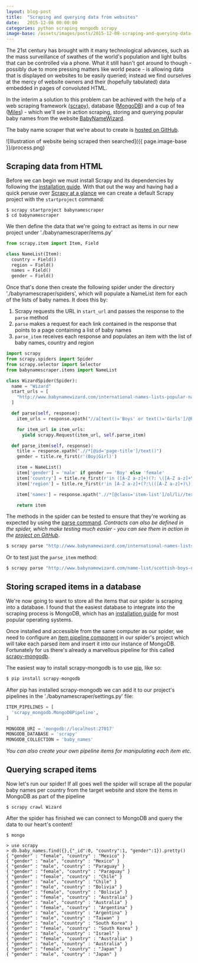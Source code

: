 ```yaml
---
layout: blog-post
title:  "Scraping and querying data from websites"
date:   2015-12-08 00:00:00
categories: python scraping mongodb scrapy
image-base: /assets/images/posts/2015-12-08-scraping-and-querying-data-from-websites
---
```


The 21st century has brought with it many technological advances, such as the mass surveillance of swathes of the world's population and light bulbs that can be controlled via a phone. What it still hasn't got around to though - possibly due to more pressing matters like world peace - is allowing data that is displayed on websites to be easily queried; instead we find ourselves at the mercy of website owners and their (hopefully tabulated) data embedded in pages of convoluted HTML.

In the interim a solution to this problem can be achieved with the help of a web scraping framework ([scrapy](http://scrapy.org/)), database ([MongoDB](https://www.mongodb.org/)) and a cup of tea ([Miles](http://www.djmiles.co.uk/)) - which we'll see in action scraping, storing and querying popular baby names from the website [BabyNameWizard](http://www.babynamewizard.com/).


The baby name scraper that we're about to create is [hosted on GitHub](https://github.com/SketchingDev/Babyname-Scraper).

![Illustration of website being scraped then searched]({{ page.image-base }}/process.png)

## Scraping data from HTML

Before we can begin we must install Scrapy and its dependencies by following the [installation guide](http://doc.scrapy.org/en/latest/intro/install.html). With that out the way and having had a quick peruse over [Scrapy at a glance](http://doc.scrapy.org/en/latest/intro/overview.html) we can create a default Scrapy project with the `startproject` command:

```console
$ scrapy startproject babynamescraper
$ cd babynamescraper
```

We then define the data that we're going to extract as items in our new project under './babynamescraper/items.py'

```python
from scrapy.item import Item, Field

class NameList(Item):
  country = Field()
  region = Field()
  names = Field()
  gender = Field()
```

Once that's done then create the following spider under the directory './babynamescraper/spiders', which will populate a NameList item for each of the lists of baby names. It does this by:

1. Scrapy requests the URL in `start_url` and passes the response to the `parse` method
2. `parse` makes a request for each link contained in the response that points to a page containing a list of baby names
3. `parse_item` receives each response and populates an item with the list of baby names, country and region

```python
import scrapy
from scrapy.spiders import Spider
from scrapy.selector import Selector
from babynamescraper.items import NameList

class WizardSpider(Spider):
  name = "Wizard"
  start_urls = [
    "http://www.babynamewizard.com/international-names-lists-popular-names-from-around-the-world"
  ]

  def parse(self, response):
    item_urls = response.xpath("//a[text()='Boys' or text()='Girls']/@href").extract()

    for item_url in item_urls:
      yield scrapy.Request(item_url, self.parse_item)

  def parse_item(self, response):
    title = response.xpath(".//*[@id='page-title']/text()")
    gender = title.re_first(r'(Boy|Girl)')

    item = NameList()
    item['gender'] = 'male' if gender == 'Boy' else 'female'
    item['country'] = title.re_first(r'in ([A-Z a-z]+)(?: \([A-Z a-z]+\))?').strip()
    item['region'] = title.re_first(r'in [A-Z a-z]+(?:\(([A-Z a-z]+)\))?').strip()

    item['names'] = response.xpath(".//*[@class='item-list']/ol/li//text()").extract()

    return item
```

The methods in the spider can be tested to ensure that they're working as expected by using the [parse command](http://doc.scrapy.org/en/latest/topics/debug.html#parse-command). *Contracts can also be defined in the spider, which make testing much easier - you can see them in action in the [project on GitHub](https://github.com/SketchingDev/Babyname-Scraper)*.

```bash
$ scrapy parse "http://www.babynamewizard.com/international-names-lists-popular-names-from-around-the-world" --spider=Wizard -c parse
```

Or to test just the `parse_item` method:

```bash
$ scrapy parse "http://www.babynamewizard.com/name-list/scottish-boys-names-most-popular-names-for-boys-in-scotland" --spider=Wizard -c parse_item
```


## Storing scraped items in a database

We're now going to want to store all the items that our spider is scraping into a database. I found that the easiest database to integrate into the scraping process is MongoDB, which has an [installation guide](https://docs.mongodb.org/manual/installation) for most popular operating systems.

Once installed and accessible from the same computer as our spider, we need to configure an [item pipeline component](http://doc.scrapy.org/en/latest/topics/item-pipeline.html) in our spider's project which will take each parsed item and insert it into our instance of MongoDB. Fortunately for us there's already a marvellous pipeline for this called [scrapy-mongodb](http://sebdah.github.io/scrapy-mongodb/).

The easiest way to install scrapy-mongodb is to use [pip](https://pypi.python.org/pypi/pip/), like so:

```bash
$ pip install scrapy-mongodb
```

After pip has installed scrapy-mongodb we can add it to our project's pipelines in the './babynamescraper/settings.py' file:

```python
ITEM_PIPELINES = [
  'scrapy_mongodb.MongoDBPipeline',
]

MONGODB_URI = 'mongodb://localhost:27017'
MONGODB_DATABASE = 'scrapy'
MONGODB_COLLECTION = 'baby_names'
```

*You can also create your own pipeline items for manipulating each item etc.*

## Querying scraped items

Now let's run our spider! If all goes well the spider will scrape all the popular baby names per country from the target website and store the items in MongoDB as part of the pipeline

```console
$ scrapy crawl Wizard
```

After the spider has finished we can connect to MongoDB and query the data to our heart's content!

```console
$ mongo

> use scrapy
> db.baby_names.find({},{"_id":0, "country":1, "gender":1}).pretty()
{ "gender" : "female", "country" : "Mexico" }
{ "gender" : "male", "country" : "Mexico" }
{ "gender" : "male", "country" : "Paraguay" }
{ "gender" : "female", "country" : "Paraguay" }
{ "gender" : "female", "country" : "Chile" }
{ "gender" : "male", "country" : "Chile" }
{ "gender" : "male", "country" : "Bolivia" }
{ "gender" : "female", "country" : "Bolivia" }
{ "gender" : "female", "country" : "Australia" }
{ "gender" : "male", "country" : "Australia" }
{ "gender" : "female", "country" : "Argentina" }
{ "gender" : "male", "country" : "Argentina" }
{ "gender" : "male", "country" : "Taiwan" }
{ "gender" : "male", "country" : "South Korea" }
{ "gender" : "female", "country" : "South Korea" }
{ "gender" : "male", "country" : "Israel" }
{ "gender" : "female", "country" : "Australia" }
{ "gender" : "male", "country" : "Australia" }
{ "gender" : "female", "country" : "Japan" }
{ "gender" : "male", "country" : "Japan" }
```

